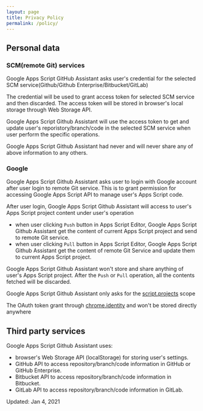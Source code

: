 ```yaml
---
layout: page
title: Privacy Policy
permalink: /policy/
---
```


## Personal data

### SCM(remote Git) services
Google Apps Script GitHub Assistant asks user's credential for the selected SCM service(Github/Github Enterprise/Bitbucket/GitLab)

The credential will be used to grant access token for selected SCM service and then discarded. The access token will be stored in browser's local storage through Web Storage API.

Google Apps Script Github Assistant will use the access token to get and update user's reporistory/branch/code in the selected SCM service when user perform the specific operations.

Google Apps Script Github Assistant had never and will never share any of above information to any others.

### Google
Google Apps Script Github Assistant asks user to login with Google account after user login to remote Git service. This is to grant permission for accessing Google Apps Script API to manage user's Apps Script code.

After user login, Google Apps Script Github Assistant will access to user's Apps Script project content under user's operation
  - when user clicking `Push` button in Apps Script Editor, Google Apps Script Github Assistant get the content of current Apps Script project and send to remote Git service.
  - when user clicking `Pull` button in Apps Script Editor, Google Apps Script Github Assistant get the content of remote Git Service and update them to current Apps Script project.

Google Apps Script Github Assistant won't store and share anything of user's Apps Script project. After the `Push` or `Pull` operation, all the contents fetched will be discarded.

Google Apps Script Github Assistant only asks for the [script.projects](https://developers.google.com/identity/protocols/oauth2/scopes#script) scope

The OAuth token grant through [chrome.identity](https://developer.chrome.com/docs/extensions/reference/identity/) and won't be stored directly anywhere




## Third party services
Google Apps Script Github Assistant uses:
- browser's Web Storage API (localStorage) for storing user's settings.
- GitHub API to access repository/branch/code information in GitHub or GitHub Enterprise.
- Bitbucket API to access repository/branch/code information in Bitbucket.
- GitLab API to access repository/branch/code information in GitLab.

Updated: Jan 4, 2021